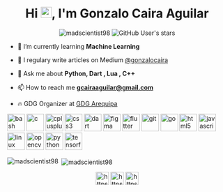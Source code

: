 <h1 align="center">Hi <img src="https://media.giphy.com/media/hvRJCLFzcasrR4ia7z/giphy.gif" width="25px">, I'm Gonzalo Caira Aguilar</h1>

<p align="center"> 
  <img src="https://komarev.com/ghpvc/?username=madscientist98" alt="madscientist98" /> 
  <img alt="GitHub User's stars" src="https://img.shields.io/github/stars/madscientist98?style=social">
</p>

- 🌱 I’m currently learning **Machine Learning**

- 📝 I regulary write articles on Medium [@gonzalocaira](https://medium.com/@gonzalocaira)

- 💬 Ask me about **Python, Dart , Lua , C++**

- 📫 How to reach me **gcairaaguilar@gmail.com**
 
- 🔥 GDG Organizer at [GDG Arequipa](https://gdg.community.dev/gdg-arequipa/)

<p align="left"><img src="https://www.vectorlogo.zone/logos/gnu_bash/gnu_bash-icon.svg" alt="bash" width="40" height="40"/> <img src="https://devicons.github.io/devicon/devicon.git/icons/c/c-original.svg" alt="c" width="40" height="40"/> <img src="https://devicons.github.io/devicon/devicon.git/icons/cplusplus/cplusplus-original.svg" alt="cplusplus" width="40" height="40"/> <img src="https://devicons.github.io/devicon/devicon.git/icons/css3/css3-original-wordmark.svg" alt="css3" width="40" height="40"/> <img src="https://www.vectorlogo.zone/logos/dartlang/dartlang-icon.svg" alt="dart" width="40" height="40"/> <img src="https://www.vectorlogo.zone/logos/figma/figma-icon.svg" alt="figma" width="40" height="40"/> <img src="https://www.vectorlogo.zone/logos/flutterio/flutterio-icon.svg" alt="flutter" width="40" height="40"/> <img src="https://www.vectorlogo.zone/logos/git-scm/git-scm-icon.svg" alt="git" width="40" height="40"/> <img src="https://devicons.github.io/devicon/devicon.git/icons/go/go-original.svg" alt="go" width="40" height="40"/> <img src="https://devicons.github.io/devicon/devicon.git/icons/html5/html5-original-wordmark.svg" alt="html5" width="40" height="40"/> <img src="https://devicons.github.io/devicon/devicon.git/icons/javascript/javascript-original.svg" alt="javascript" width="40" height="40"/> <img src="https://devicons.github.io/devicon/devicon.git/icons/linux/linux-original.svg" alt="linux" width="40" height="40"/> <img src="https://www.vectorlogo.zone/logos/opencv/opencv-icon.svg" alt="opencv" width="40" height="40"/> <img src="https://devicons.github.io/devicon/devicon.git/icons/python/python-original.svg" alt="python" width="40" height="40"/>  <img src="https://www.vectorlogo.zone/logos/tensorflow/tensorflow-icon.svg" alt="tensorflow" width="40" height="40"/></p><p><img align="left" src="https://github-readme-stats.vercel.app/api/top-langs/?username=madscientist98&layout=compact&hide=html" alt="madscientist98" /></p>

<p>&nbsp;<img align="center" src="https://github-readme-stats.vercel.app/api?username=madscientist98&show_icons=true" alt="madscientist98" /></p>

<p align="center">
<a href="https://twitter.com/gonzalocaira" target="blank"><img align="center" src="https://cdn.jsdelivr.net/npm/simple-icons@3.0.1/icons/twitter.svg" alt="https://twitter.com/gonzalocaira" height="30" width="30" /></a>
<a href="https://www.instagram.com/gonzalocaira/" target="blank"><img align="center" src="https://cdn.jsdelivr.net/npm/simple-icons@3.0.1/icons/instagram.svg" alt="https://www.instagram.com/gonzalocaira/" height="30" width="30" /></a>
<a href="https://medium.com/@gonzalocaira" target="blank"><img align="center" src="https://cdn.jsdelivr.net/npm/simple-icons@3.0.1/icons/medium.svg" alt="https://medium.com/@gonzalocaira" height="30" width="30" /></a>
</p>
